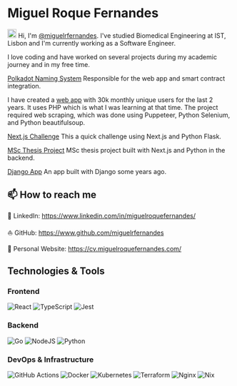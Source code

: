 # Miguel Roque Fernandes

<!-- markdownlint-disable MD033 MD045 -->
<img src="https://media.giphy.com/media/hvRJCLFzcasrR4ia7z/giphy.gif" width="20" height="20" /> Hi, I'm [@miguelrfernandes](https://github.com/miguelrfernandes). I've studied Biomedical Engineering at IST, Lisbon and I'm currently working as a Software Engineer.
<!-- markdownlint-enable MD033 MD045 -->

I love coding and have worked on several projects during my academic journey and in my free time.

[Polkadot Naming System](https://github.com/polkans/pns) Responsible for the web app and smart contract integration.

I have created a [web app](https://www.miguelroquefernandes.com/wodl-solver) with 30k monthly unique users for the last 2 years. It uses PHP which is what I was learning at that time. The project required web scraping, which was done using Puppeteer, Python Selenium, and Python beautifulsoup.

[Next.js Challenge](https://gitfront.io/r/miguelrfernandes/vGGQvyf3HtTc/nextjs-challenge/)
This a quick challenge using Next.js and Python Flask.

[MSc Thesis Project](https://research.miguelroquefernandes.com/)
MSc thesis project built with Next.js and Python in the backend.

[Django App](https://salarios.miguelroquefernandes.com/)
An app built with Django some years ago.

## 📫 How to reach me

💼 LinkedIn: <https://www.linkedin.com/in/miguelroquefernandes/>  

⛵️ GitHub: <https://www.github.com/miguelrfernandes>

🚀 Personal Website: <https://cv.miguelroquefernandes.com/>

## Technologies & Tools

### Frontend

![React](https://img.shields.io/badge/react-%2320232a.svg?style=for-the-badge&logo=react&logoColor=%2361DAFB)
![TypeScript](https://img.shields.io/badge/typescript-%23007ACC.svg?style=for-the-badge&logo=typescript&logoColor=white)
![Jest](https://img.shields.io/badge/-jest-%23C21325?style=for-the-badge&logo=jest&logoColor=white)

### Backend

![Go](https://img.shields.io/badge/go-%2300ADD8.svg?style=for-the-badge&logo=go&logoColor=white)
![NodeJS](https://img.shields.io/badge/node.js-6DA55F?style=for-the-badge&logo=node.js&logoColor=white)
![Python](https://img.shields.io/badge/python-3670A0?style=for-the-badge&logo=python&logoColor=ffdd54)

### DevOps & Infrastructure

![GitHub Actions](https://img.shields.io/badge/github%20actions-%232671E5.svg?style=for-the-badge&logo=githubactions&logoColor=white)
![Docker](https://img.shields.io/badge/docker-%230db7ed.svg?style=for-the-badge&logo=docker&logoColor=white)
![Kubernetes](https://img.shields.io/badge/kubernetes-%23326ce5.svg?style=for-the-badge&logo=kubernetes&logoColor=white)
![Terraform](https://img.shields.io/badge/terraform-%235835CC.svg?style=for-the-badge&logo=terraform&logoColor=white)
![Nginx](https://img.shields.io/badge/nginx-%23009639.svg?style=for-the-badge&logo=nginx&logoColor=white)
![Nix](https://img.shields.io/badge/NIX-5277C3.svg?style=for-the-badge&logo=NixOS&logoColor=white)
